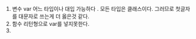 1. 변수
  var 어느 타입이나 대입 가능하다 .
  모든 타입은 클래스이다. 그러므로 첫글자를 대문자로 쓰는게 더 옳은것 같다.
2. 함수
  리턴형으로 var를 넣지못한다.
3. 
